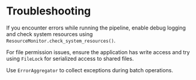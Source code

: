 # Troubleshooting

If you encounter errors while running the pipeline, enable debug logging and check
system resources using `ResourceMonitor.check_system_resources()`.

For file permission issues, ensure the application has write access and try using
`FileLock` for serialized access to shared files.

Use `ErrorAggregator` to collect exceptions during batch operations.
